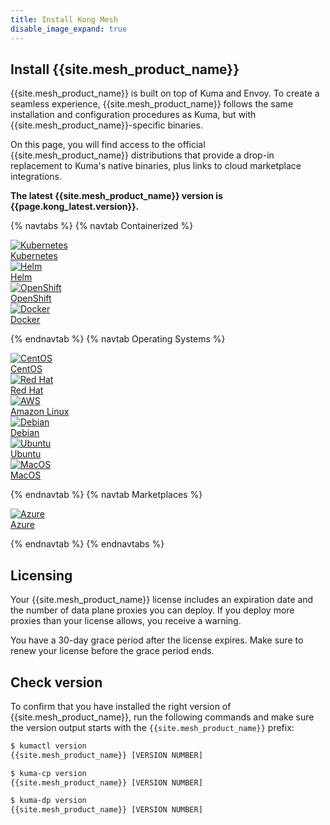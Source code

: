 ```yaml
---
title: Install Kong Mesh
disable_image_expand: true
---
```


## Install {{site.mesh_product_name}}

{{site.mesh_product_name}} is built on top of Kuma and Envoy. To create a
seamless experience, {{site.mesh_product_name}} follows the same installation
and configuration procedures as Kuma, but with {{site.mesh_product_name}}-specific binaries.

On this page, you will find access to the official {{site.mesh_product_name}}
distributions that provide a drop-in replacement to Kuma's native binaries, plus 
links to cloud marketplace integrations.

**The latest {{site.mesh_product_name}} version is
{{page.kong_latest.version}}.**

{% navtabs %}
{% navtab Containerized %}

<div class="docs-grid-install">

  <a href="/mesh/{{page.kong_version}}/installation/kubernetes" class="docs-grid-install-block no-description">
    <img class="install-icon" src="/assets/images/icons/documentation/kubernetes-logo.png" alt="Kubernetes" />
    <div class="install-text">Kubernetes</div>
  </a>

  <a href="/mesh/{{page.kong_version}}/installation/helm" class="docs-grid-install-block no-description">
    <img class="install-icon" src="/assets/images/icons/documentation/helm-icon-color.svg" alt="Helm" />
    <div class="install-text">Helm</div>
  </a>

  <a href="/mesh/{{page.kong_version}}/installation/openshift" class="docs-grid-install-block no-description">
    <img class="install-icon" src="/assets/images/icons/documentation/openshift-logo.png" alt="OpenShift" />
    <div class="install-text">OpenShift</div>
  </a>

  <a href="/mesh/{{page.kong_version}}/installation/docker" class="docs-grid-install-block no-description">
    <img class="install-icon" src="https://doc-assets.konghq.com/install-logos/docker.png" alt="Docker" />
    <div class="install-text">Docker</div>
  </a>

</div>

{% endnavtab %}
{% navtab Operating Systems %}

<div class="docs-grid-install">

  <a href="/mesh/{{page.kong_version}}/installation/centos" class="docs-grid-install-block no-description">
    <img class="install-icon" src="https://doc-assets.konghq.com/install-logos/centos.gif" alt="CentOS" />
    <div class="install-text">CentOS</div>
  </a>

  <a href="/mesh/{{page.kong_version}}/installation/redhat" class="docs-grid-install-block no-description">
    <img class="install-icon" src="https://www.redhat.com/cms/managed-files/styles/wysiwyg_full_width/s3/Logo-RedHat-Hat-Color-CMYK%20%281%29.jpg?itok=Mf0Ff9jq" alt="Red Hat" />
    <div class="install-text">Red Hat</div>
  </a>

  <a href="/mesh/{{page.kong_version}}/installation/amazonlinux" class="docs-grid-install-block no-description">
    <img class="install-icon" src="https://doc-assets.konghq.com/install-logos/amazon-linux.png" alt="AWS" />
    <div class="install-text">Amazon Linux</div>
  </a>

  <a href="/mesh/{{page.kong_version}}/installation/debian" class="docs-grid-install-block no-description">
    <img class="install-icon" src="/assets/images/icons/documentation/debian-logo.jpg" alt="Debian" />
    <div class="install-text">Debian</div>
  </a>

  <a href="/mesh/{{page.kong_version}}/installation/ubuntu" class="docs-grid-install-block no-description">
    <img class="install-icon" src="https://doc-assets.konghq.com/install-logos/ubuntu.png" alt="Ubuntu" />
    <div class="install-text">Ubuntu</div>
  </a>

  <a href="/mesh/{{page.kong_version}}/installation/macos" class="docs-grid-install-block no-description">
    <img class="install-icon" src="/assets/images/icons/documentation/macos-logo.png" alt="MacOS" />
    <div class="install-text">MacOS</div>
  </a>

</div>

{% endnavtab %}
{% navtab Marketplaces %}

<div class="docs-grid-install">

  <a href="https://azuremarketplace.microsoft.com/en-us/marketplace/apps/konginc1581527938760.kongmesh" class="docs-grid-install-block no-description">
    <img class="install-icon" src="https://2tjosk2rxzc21medji3nfn1g-wpengine.netdna-ssl.com/wp-content/uploads/2020/05/Azure_.png" alt="Azure" />
    <div class="install-text">Azure</div>
  </a>

</div>

{% endnavtab %}
{% endnavtabs %}

## Licensing

Your {{site.mesh_product_name}} license includes an expiration date and the number of data plane proxies you can deploy. If you deploy more proxies than your license allows, you receive a warning. 

You have a 30-day grace period after the license expires. Make sure to renew your license before the grace period ends.

## Check version

To confirm that you have installed the right version of
{{site.mesh_product_name}}, run the following commands and
make sure the version output starts with the `{{site.mesh_product_name}}`
prefix:

```sh
$ kumactl version
{{site.mesh_product_name}} [VERSION NUMBER]

$ kuma-cp version
{{site.mesh_product_name}} [VERSION NUMBER]

$ kuma-dp version
{{site.mesh_product_name}} [VERSION NUMBER]
```
